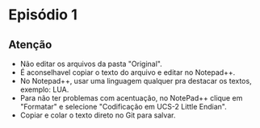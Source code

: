 Episódio 1
====

Atenção
----
* Não editar os arquivos da pasta "Original".
* É aconselhavel copiar o texto do arquivo e editar no Notepad++.
* No Notepad++, usar uma linguagem qualquer pra destacar os textos, exemplo: LUA.
* Para não ter problemas com acentuação, no NotePad++ clique em "Formatar" e selecione "Codificação em UCS-2 Little Endian".
* Copiar e colar o texto direto no Git para salvar.
